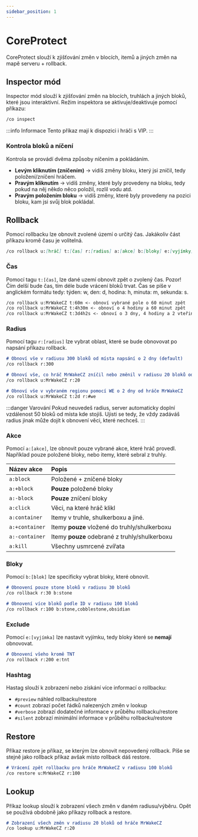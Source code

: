 ```yaml
---
sidebar_position: 1
---
```


# CoreProtect

CoreProtect slouží k zjišťování změn v blocích, itemů a jiných změn na mapě serveru + rollback.

## Inspector mód
Inspector mód slouží k zjišťování změn na blocích, truhlách a jiných bloků, které jsou interaktivní. Režim inspektora se aktivuje/deaktivuje pomocí příkazu:

```md
/co inspect
```

:::info Informace
Tento příkaz mají k dispozici i hráči s VIP.
:::

### Kontrola bloků a níčení
Kontrola se provádí dvěma způsoby níčením a pokládáním.

- **Levým kliknutím (zníčením)** -> vidíš změny bloku, který jsi zníčil, tedy položení/zníčení hráčem.
- **Pravým kliknutím** -> vidíš změny, které byly provedeny na bloku, tedy pokud na něj někdo něco položil, rozlil vodu atd.
- **Pravým položením bloku** -> vidíš změny, které byly provedeny na pozici bloku, kam jsi svůj blok pokládal.

## Rollback
Pomocí rollbacku lze obnovit zvolené území o určitý čas. Jakákoliv část příkazu kromě času je volitelná.

```md title="Kompletní struktura rollback příkazu"
/co rollback u:[hráč] t:[čas] r:[radius] a:[akce] b:[bloky] e:[vyjímky] #hastag
```

### Čas
Pomocí tagu `t:[čas]`, lze dané uzemí obnovit zpět o zvolený čas. Pozor! Čím delší bude čas, tím déle bude vrácení bloků trvat. Čas se píše v anglickém formátu tedy: týden: w, den: d, hodina: h, minuta: m, sekunda: s.

```md title="Ukázka použití rollback příkazu"
/co rollback u:MrWakeCZ t:60m <- obnoví vybrané pole o 60 minut zpět
/co rollback u:MrWakeCZ t:4h30m <- obnoví o 4 hodiny a 60 minut zpět
/co rollback u:MrWakeCZ t:3d4h2s <- obnoví o 3 dny, 4 hodiny a 2 vteřiny
```

### Radius
Pomocí tagu `r:[radius]` lze vybrat oblast, které se bude obnovovat po napsání příkazu rollback.

```md title="Ukázka použití radiusu"
# Obnoví vše v radiusu 300 bloků od místa napsání o 2 dny (default)
/co rollback r:300

# Obnoví vše, co hráč MrWakeCZ zníčil nebo změnil v radiusu 20 bloků od tebe
/co rollback u:MrWakeCZ r:20

# Obnoví vše v vybraném regionu pomocí WE o 2 dny od hráče MrWakeCZ
/co rollback u:MrWakeCZ t:2d r:#we
```
:::danger Varování
Pokud neuvedeš radius, server automaticky doplní vzdálenost 50 bloků od místa kde stojíš. Ujisti se tedy, že vždy zadáváš radius jinak může dojít k obnovení věci, které nechceš.
:::

### Akce
Pomocí `a:[akce]`, lze obnovit pouze vybrané akce, které hráč provedl. Například pouze položené bloky, nebo itemy, které sebral z truhly.

| Název akce | Popis |
| :----- | :---- |
| `a:block` | Položené + zníčené bloky |
| `a:+block` | **Pouze** položené bloky |
| `a:-block` | **Pouze** zníčení bloky |
| `a:click` | Věci, na které hráč klikl |
| `a:container` | Itemy v truhle, shulkerboxu a jiné. |
| `a:+container` | Itemy **pouze** vložené do truhly/shulkerboxu |
| `a:-container` | Itemy **pouze** odebrané z truhly/shulkerboxu |
| `a:kill` | Všechny usmrcené zvířata |

### Bloky
Pomocí `b:[blok]` lze specificky vybrat bloky, které obnovit.

```md title="Ukázka obnovení specifických bloků"
# Obnovení pouze stone bloků v radiusu 30 bloků
/co rollback r:30 b:stone

# Obnovení více bloků podle ID v radiusu 100 bloků
/co rollback r:100 b:stone,cobblestone,obsidian
```

### Exclude
Pomocí `e:[vyjímka]` lze nastavit vyjímku, tedy bloky které se **nemají** obnovovat.

```md
# Obnovení všeho kromě TNT
/co rollback r:200 e:tnt
```

### Hashtag
Hastag slouží k zobrazení nebo získání více informací o rollbacku:
- `#preview` náhled rollbacku/restore
- `#count` zobrazí počet řádků nalezených změn v lookup
- `#verbose` zobrazí dodatečné informace v průběhu rollbacku/restore
- `#silent` zobrazí minimální informace v průběhu rollbacku/restore

## Restore
Příkaz restore je příkaz, se kterým lze obnovit nepovedený rollback. Píše se stejně jako rollback příkaz avšak místo rollback dáš restore.

```md
# Vrácení zpět rollbacku pro hráče MrWakeCZ v radiusu 100 bloků
/co restore u:MrWakeCZ r:100
```

## Lookup
Příkaz lookup slouží k zobrazení všech změn v daném radiusu/výběru. Opět se používá obdobně jako příkazy rollback a restore.

```md
# Zobrazení všech změn v radiusu 20 bloků od hráče MrWakeCZ
/co lookup u:MrWakeCZ r:20
```